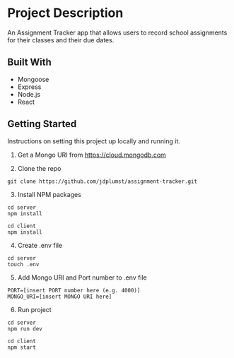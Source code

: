 # Project Description

An Assignment Tracker app that allows users to record school assignments for their classes and their due dates.

## Built With

* Mongoose
* Express
* Node.js
* React

## Getting Started

Instructions on setting this project up locally and running it.

1. Get a Mongo URI from https://cloud.mongodb.com

2. Clone the repo

```
git clone https://github.com/jdplumst/assignment-tracker.git
```

3. Install NPM packages
```
cd server
npm install
```
```
cd client
npm install
```

4. Create .env file

```
cd server
touch .env
```

5. Add Mongo URI and Port number to .env file

```
PORT=[insert PORT number here (e.g. 4000)]
MONGO_URI=[insert MONGO URI here]
```

6. Run project

```
cd server
npm run dev
```
```
cd client
npm start
```